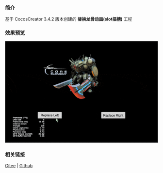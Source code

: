 ### 简介

基于 CocosCreator 3.4.2 版本创建的 **替换龙骨动画(slot插槽)** 工程

### 效果预览
![image](../../gif/202203/2022030402.gif)

### 相关链接
[Gitee](https://gitee.com/mirrors_cocos-creator/test-cases-3d/tree/v3.0/assets/cases/dragonbones) | [Github](https://github.com/cocos-creator/test-cases-3d/tree/v3.0/assets/cases/dragonbones)